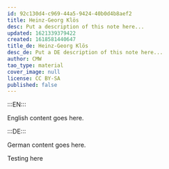 ```yaml
---
id: 92c130d4-c969-44a5-9424-40b0d4b8aef2
title: Heinz-Georg Klös
desc: Put a description of this note here...
updated: 1621339379422
created: 1618581440647
title_de: Heinz-Georg Klös
desc_de: Put a DE description of this note here...
author: CMW
tao_type: material
cover_image: null
license: CC BY-SA
published: false
---
```


:::EN:::

English content goes here.

:::DE:::

German content goes here.

Testing here
